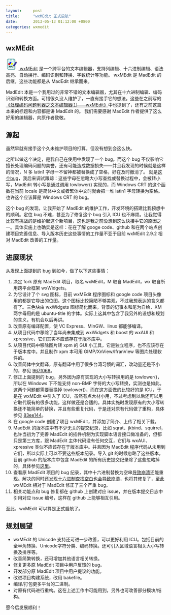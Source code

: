 ```yaml
---
layout:     post
title:      "wxMEdit 正式启航"
date:       2013-05-13 01:12:00 +0800
categories: wxmedit
---
```

## wxMEdit
[![wxmedit.png](/assets/wxmedit.png) wxMEdit](https://wxmedit.github.io/zh_CN/) 是一个跨平台的文本编辑器，支持列编辑、十六进制编辑、语法高亮、自动换行、编码识别和转换、字数统计等功能。
wxMEdit 是 MadEdit 的后继，这些功能都是从 MadEdit 继承而来。

<!--more-->

MadEdit 本是一个我用过的非常不错的文本编辑器，尤其在十六进制编辑、编码识别和转换方面。可惜很久没人维护了，一直有接手它的想法。这些在之前写的[《处理编码问题利器之文本编辑器⑴——wxMEdit》](/encoding/2013/03/30/wxmedit-deal-encoding.html)中也提到了，还有之前这篇本来的标题和内容都是讲 MadEdit 的。
我们需要感谢 MadEdit 作者提供了这么好用的编辑器，向原作者致敬。

## 源起
虽然早就有接手这个久未维护项目的打算，但没有想到会这么快。

之所以做这个决定，是我自己在使用中发现了一个 bug。而这个 bug 不仅影响它擅长处理编码问题的美誉，还有可能造成数据损失——并且我发现的时候就是这样的情况，N 多 latin1 字母一不留神都被替换成了空格，好在及时撤消了。
就是[这个bug](https://github.com/hltj/wxMEdit/issues/2)，我后来调试跟踪：这些字母在忽略大小写查找或替换过程中，会被转小写，MadEdit 转小写是通过调用 towlower() 实现的，而 Windows CRT 的这个函数在当前 locale 是简体中文或者繁体中文时就会把一堆 latin1 字母转换为空格。也许这个应该算是 Windows CRT 的 bug。

这个 bug 的发现，让我开始了 MadEdit 的维护工作，开发环境的搭建比我预想中的顺利。定位 bug 不难，甚至为了修复这个 bug 引入 ICU 也不麻烦。让我觉得比较有挑战的是维护起这个新项目，这也是我之前没想到这么快接手它的原因之一。具体实施上也确实是这样：花在了解 googe code、github 和在两个站点创建项目完善信息、导入版本历史这些事情的工作量不亚于目前 wxMEdit 2.9.2 相对 MadEdit 改善的工作量。

## 进展现状
从发现上面提到的 bug 到如今，做了以下这些事情：
1. 决定 fork 原有 MadEdit 项目，取名 wxMEdit，M 取自 MadEdit，wx 取自所用跨平台框架 wxWidgets。
2. 为它设计了个 svg 图标，目前 wxMEdit 程序图标和 google code 项目头像用的都是它导出的位图。这个图标比较简陋不够美观，不过我想表达的含义都有了。三色块由 wxWidgets 图标简化而来，背景的记事本和笔为自绘，XM 两字母用的是 ubuntu-title 的字体。实际上这其中包含了我另外的设想和规划的含义，有机会以后再讲。
3. 改善原有编译配置，使 VC Express、MinGW、linux 都能够编译。
4. 从项目代码中移除了当年尚未集成到 wxWidgets 和 boost 的 wxAUI 和 xpressive，它们其实不应该存在于版本库中。
5. 从项目代码中移除图片转 xpm 的 GUI 小工具，它是独立程序，也不应该存在于版本库中。并且制作 xpm 本可用 GIMP/XnView/IfranView 等图片处理软件的。
6. 改善简体中文翻译，原有翻译中用了很多台湾习惯的词汇，改动量还是不小的，参见 [967f068](https://github.com/hltj/wxMEdit/commit/967f068b9864e86e0643bde2c27b05a39dab256d)。
7. 修正上面提到的 bug，另外因为原有实现的大小写转换用的是 towlower()，所以在 Windows 下不能支持 non-BMP 字符的大小写转换，实测也是如此。这两个问题都需要替换掉 towlower()，而在这方面做的比较好的是 ICU，于是在 wxMEdit 中引入了 ICU，虽然有点大材小用，不过考虑到以后还可以用它取代既有的很多功能，这样做还是合适的。具体实施时发现原有的大小写转换还不能简单的替换，并且有些重复代码，于是还对原有代码做了重构，具体参见 [83ee144](https://github.com/hltj/wxMEdit/commit/83ee144bbcdd8bd541f06ac10e11abe0b46d18c8)。
8. 在 google code 创建了项目 wxMEdit，并添加了简介、上传了相关下载。
9. MadEdit 的版本库中有不少无关的提交纪录，比如 sqrat、jkbind、squirrel，也许当初为了完善 MadEdit 的插件机制为实现脚本语言接口做准备的，但都只是第三方库，跟 MadEdit 主体代码没有任何交互，它们与 wxAUI、xpressive 类似不应该存在于版本库中。并且因为 MadEdit 程序代码从未用到它们，所以实际上可以不要这些版本纪录。导入 git 的时候忽略了这些版本，目前 github 的版本库中包含 MadEdit 的所有历史提交纪录除了这些忽略掉的，具体参见[这里](https://github.com/hltj/wxMEdit/issues/1)。
10. 查看原 MadEdit 项目的 bug 纪录，其中十六进制替换为空串[导致崩溃](https://github.com/hltj/wxMEdit/issues/5)还能重现。解决的同时还发现[十六进制查找空白也会导致崩溃](https://github.com/hltj/wxMEdit/issues/6)，也将其修复了，至此 wxMEdit 相对于 MadEdit 修正了三个严重 bug。
11. 相关功能点和 bug 修复都在 github 上创建对应 issue，并在版本提交日志中引用对应 issue 编号，这样在 github 上能够相互引用。

至此，wxMEdit 可以算是正式启航了。

## 规划展望
- wxMEdit 的 Unicode 支持还可进一步改善，可以更好利用 ICU。包括目前的全半角转换、Unicode字符分类、编码转换。还可引入区域语言相关大小写转换及排序等。
- 改善简繁转换，还可增加其他语言相关转换。
- 修复更多原 MadEdit 项目中用户反馈的 bug。
- 开发部分原 MadEdit 项目中用户提议的功能。
- 改进项目构建系统，改用 bakefile。
- 编译/打包更多平台的二进制。
- 对原有代码进行重构。这在上述工作中可能用到，另外也可改善部分模块/结构。

愿今后发展顺利！
